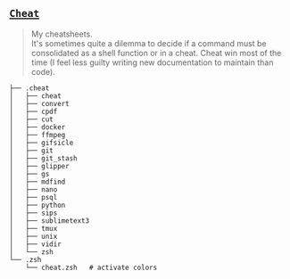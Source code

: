 ## [`Cheat`](https://github.com/chrisallenlane/cheat)

> My cheatsheets.   
> It's sometimes quite a dilemma to decide if a command must be consolidated as a shell function or in a cheat. Cheat win most of the time (I feel less guilty writing new documentation to maintain than code).


<!--- Tree block autogenerated by /docgen.py -->
    ├── .cheat
    │   ├── cheat
    │   ├── convert
    │   ├── cpdf
    │   ├── cut
    │   ├── docker
    │   ├── ffmpeg
    │   ├── gifsicle
    │   ├── git
    │   ├── git_stash
    │   ├── glipper
    │   ├── gs
    │   ├── mdfind
    │   ├── nano
    │   ├── psql
    │   ├── python
    │   ├── sips
    │   ├── sublimetext3
    │   ├── tmux
    │   ├── unix
    │   ├── vidir
    │   └── zsh
    └── .zsh
        └── cheat.zsh 	# activate colors

